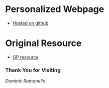 # Personalized Webpage
- [Hosted on github](https://dominicromanello.github.io/personal-webpage/)

# Original Resource 
- [GP resource](https://github.com/MehaRima/gp-responsive-webpage-design/releases/tag/Basic_template)


### Thank You for Visiting

_Dominic Romanello_
